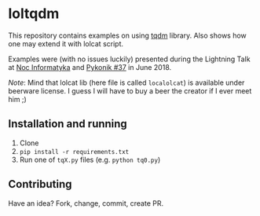 # loltqdm
This repository contains examples on using [tqdm](https://github.com/tqdm/tqdm) library. Also shows how one may extend it with lolcat script.

Examples were (with no issues luckily) presented during the Lightning Talk at [Noc Informatyka](http://nocinformatyka.pl) and [Pykonik #37](https://www.pykonik.org/37/#talk-turbo-progressbar-w-pythonie) in June 2018. 

*Note*: Mind that lolcat lib (here file is called `localolcat`) is available under beerware license. I guess I will have to buy a beer the creator if I ever meet him ;) 

## Installation and running

1. Clone
1. `pip install -r requirements.txt`
1. Run one of `tqX.py` files (e.g. `python tq0.py`)

## Contributing

Have an idea? Fork, change, commit, create PR. 
